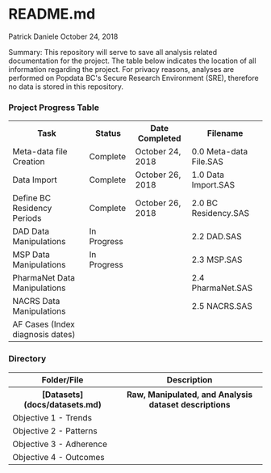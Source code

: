 README.md
================
Patrick Daniele
October 24, 2018

<p>
Summary: This repository will serve to save all analysis related documentation for the project. The table below indicates the location of all information regarding the project. For privacy reasons, analyses are performed on Popdata BC's Secure Research Environment (SRE), therefore no data is stored in this repository.
</p>
<h3>
Project Progress Table
</h3>
<table style="width:100%">
<tr>
    <th>Task</th>
    <th>Status</th>
    <th>Date Completed</th>
    <th>Filename</th>

</tr>
<tr>
    <td>Meta-data file Creation</td>
    <td>Complete</td>
    <td>October 24, 2018</td>
    <td>0.0 Meta-data File.SAS</td>

</tr>
<tr>
    <td>Data Import</td>
    <td>Complete</td>
    <td>October 26, 2018</td>
    <td>1.0 Data Import.SAS</td>

</tr>
    <tr>
    <td>Define BC Residency Periods</td>
    <td>Complete</td>
    <td>October 26, 2018</td>
    <td>2.0 BC Residency.SAS</td>

</tr>
    <tr>
    <td>DAD Data Manipulations</td>
    <td>In Progress</td>
    <td></td>
    <td>2.2 DAD.SAS</td>

</tr>
    <tr>
    <td>MSP Data Manipulations</td>
    <td>In Progress</td>
    <td></td>
    <td>2.3 MSP.SAS</td>

</tr>
    <tr>
    <td>PharmaNet Data Manipulations</td>
    <td></td>
    <td></td>
    <td>2.4 PharmaNet.SAS</td>

</tr>
    <tr>
    <td>NACRS Data Manipulations</td>
    <td></td>
    <td></td>
    <td>2.5 NACRS.SAS</td>

</tr>
    <tr>
    <td>AF Cases (Index diagnosis dates)</td>
    <td></td>
    <td></td>
    <td></td>

</tr>
</table>
<h3>
Directory
</h3>
<table style="width:100%">
<tr>
    <th>Folder/File</th>
    <th>Description</th>

</tr>
    <tr>
    <th>[Datasets](docs/datasets.md)</th>
    <th>Raw, Manipulated, and Analysis dataset descriptions</th>

</tr>
<tr>
    <td>Objective 1 - Trends</td>
    <td></td>

</tr>
<tr>
    <td>Objective 2 - Patterns</td>
    <td></td>

</tr>
    <tr>
    <td>Objective 3 - Adherence</td>
    <td></td>

</tr>
    <tr>
    <td>Objective 4 - Outcomes</td>
    <td></td>

</tr>
</table>
